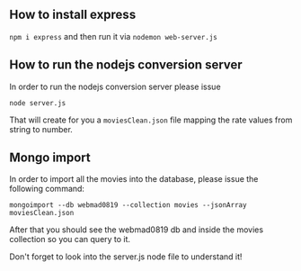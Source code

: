 ## How to install express

`npm i express` and then run it via `nodemon web-server.js`

## How to run the nodejs conversion server

In order to run the nodejs conversion server please issue 

`node server.js`

That will create for you a `moviesClean.json` file mapping the rate values from string to number.

## Mongo import

In order to import all the movies into the database, please issue the following command:

`mongoimport --db webmad0819 --collection movies --jsonArray moviesClean.json`

After that you should see the webmad0819 db and inside the movies collection so you can query to it.

Don't forget to look into the server.js node file to understand it!